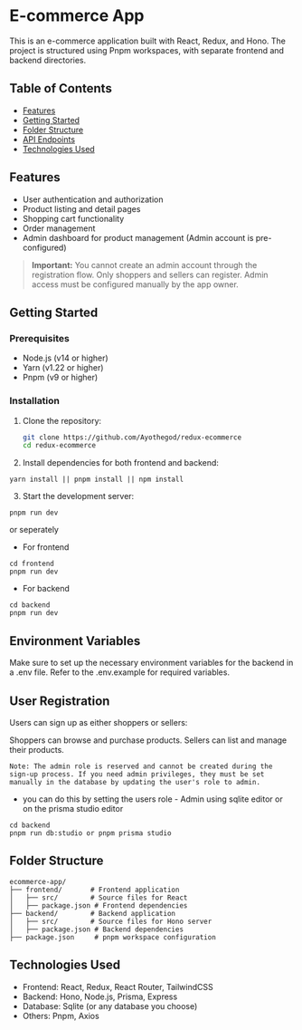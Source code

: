 # E-commerce App

This is an e-commerce application built with React, Redux, and Hono. The project is structured using Pnpm workspaces, with separate frontend and backend directories.

## Table of Contents

- [Features](#features)
- [Getting Started](#getting-started)
- [Folder Structure](#folder-structure)
- [API Endpoints](#api-endpoints)
- [Technologies Used](#technologies-used)

## Features

- User authentication and authorization
- Product listing and detail pages
- Shopping cart functionality
- Order management
- Admin dashboard for product management (Admin account is pre-configured)

> **Important:** You cannot create an admin account through the registration flow. Only shoppers and sellers can register. Admin access must be configured manually by the app owner.

## Getting Started

### Prerequisites

- Node.js (v14 or higher)
- Yarn (v1.22 or higher)
- Pnpm (v9 or higher)

### Installation

1. Clone the repository:

   ```bash
   git clone https://github.com/Ayothegod/redux-ecommerce
   cd redux-ecommerce

   ```

2. Install dependencies for both frontend and backend:

```
yarn install || pnpm install || npm install

```

3. Start the development server:

```
pnpm run dev
```

or seperately

- For frontend

```
cd frontend
pnpm run dev
```

- For backend

```
cd backend
pnpm run dev
```

## Environment Variables

Make sure to set up the necessary environment variables for the backend in a .env file. Refer to the .env.example for required variables.

## User Registration

Users can sign up as either shoppers or sellers:

Shoppers can browse and purchase products.
Sellers can list and manage their products.

`Note: The admin role is reserved and cannot be created during the sign-up process. If you need admin privileges, they must be set manually in the database by updating the user's role to admin.`

- you can do this by setting the users role - Admin using sqlite editor or on the prisma studio editor

```
cd backend
pnpm run db:studio or pnpm prisma studio
```

## Folder Structure

```
ecommerce-app/
├── frontend/       # Frontend application
│   ├── src/        # Source files for React
│   ├── package.json # Frontend dependencies
├── backend/        # Backend application
│   ├── src/        # Source files for Hono server
│   ├── package.json # Backend dependencies
├── package.json     # pnpm workspace configuration
```

## Technologies Used

- Frontend: React, Redux, React Router, TailwindCSS
- Backend: Hono, Node.js, Prisma, Express
- Database: Sqlite (or any database you choose)
- Others: Pnpm, Axios
